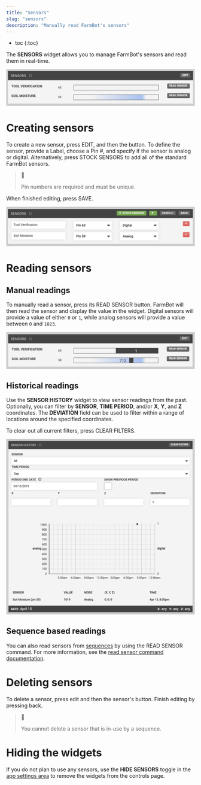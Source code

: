 ```yaml
---
title: "Sensors"
slug: "sensors"
description: "Manually read FarmBot's sensors"
---
```


* toc
{:toc}

The **SENSORS** widget allows you to manage FarmBot's sensors and read them in real-time.

![Screen Shot 2019-05-06 at 9.25.03 PM.png](_images/Screen_Shot_2019-05-06_at_9.25.03_PM.png)

# Creating sensors
To create a new sensor, press <span class="fb-button fb-gray">EDIT</span>, and then the <span class="fb-button fb-green"><i class='fa fa-plus'></i></span> button. To define the sensor, provide a <span class="fb-input">Label</span>, choose a <span class="fb-dropdown">Pin #</span>, and specify if the sensor is analog or digital. Alternatively, press <span class="fb-button fb-green"><i class='fa fa-plus'></i> STOCK SENSORS</span> to add all of the standard FarmBot sensors.

> 🚧
>
> Pin numbers are required and must be unique.

When finished editing, press <span class="fb-button fb-green">SAVE</span>.

![Screen Shot 2019-05-06 at 9.29.53 PM.png](_images/Screen_Shot_2019-05-06_at_9.29.53_PM.png)

# Reading sensors
## Manual readings
To manually read a sensor, press its <span class="fb-button fb-gray">READ SENSOR</span> button. FarmBot will then read the sensor and display the value in the widget. Digital sensors will provide a value of either `0` or `1`, while analog sensors will provide a value between `0` and `1023`.

![Screen Shot 2019-05-06 at 9.33.31 PM.png](_images/Screen_Shot_2019-05-06_at_9.33.31_PM.png)

## Historical readings
Use the **SENSOR HISTORY** widget to view sensor readings from the past. Optionally, you can filter by **SENSOR**, **TIME PERIOD**, and/or **X**, **Y**, and **Z** coordinates. The **DEVIATION** field can be used to filter within a range of locations around the specified coordinates.

To clear out all current filters, press <span class="fb-button fb-gray">CLEAR FILTERS</span>.

![Screen Shot 2019-05-06 at 9.48.09 PM.png](_images/Screen_Shot_2019-05-06_at_9.48.09_PM.png)

## Sequence based readings
You can also read sensors from [sequences](../../The-FarmBot-Web-App/sequences.md) by using the <span class="fb-step fb-read-pin">READ SENSOR</span> command. For more information, see the [read sensor command documentation](../../The-FarmBot-Web-App/sequences/sequence-commands.md#read-sensor).

# Deleting sensors
To delete a sensor, press <span class="fb-button fb-gray">edit</span> and then the sensor's <span class="fb-button fb-red"><i class='fa fa-minus'></i></span> button. Finish editing by pressing <span class="fb-button fb-gray">back</span>.

> 📘
>
> You cannot delete a sensor that is in-use by a sequence.

# Hiding the widgets
If you do not plan to use any sensors, use the **HIDE SENSORS** toggle in the [app settings area](../../The-FarmBot-Web-App/settings/account-settings.md) to remove the widgets from the controls page.
